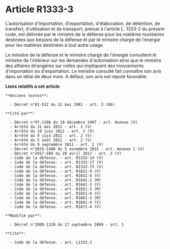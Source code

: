 # Article R1333-3

L'autorisation d'importation, d'exportation, d'élaboration, de détention, de transfert, d'utilisation et de transport, prévue
à l'article L. 1333-2 du présent code, est délivrée par le ministre de la défense pour les matières nucléaires destinées aux
besoins de la défense et par le ministre chargé de l'énergie pour les matières destinées à tout autre usage. 

Le ministre de la défense et le ministre chargé de l'énergie consultent le ministre de l'intérieur sur les demandes
d'autorisation ainsi que le ministre des affaires étrangères sur celles qui impliquent des mouvements d'importation ou
d'exportation. Le ministre consulté fait connaître son avis dans un délai de deux mois. A défaut, son avis est réputé
favorable.

**Liens relatifs à cet article**

	**Anciens textes**:

	  - Décret n°81-512 du 12 mai 1981 - art. 3 (Ab)

	**Cité par**:

	  - Décret n°97-1196 du 19 décembre 1997 - art. Annexe (V)
	  - Arrêté du 31 mai 2011 - art. 2 (V)
	  - Arrêté du 10 juin 2011 - art. 2 (V)
	  - Arrêté du 9 juin 2011 - art. 2 (V)
	  - Arrêté du 5 août 2011 - art. 2 (V)
	  - Arrêté du 9 septembre 2011 - art. 2 (V)
	  - Décret n°2015-1408 du 5 novembre 2015 - art. Annexe 1 (V)
	  - Décret n°2017-588 du 20 avril 2017 - art. 3 (V)
	  - Code de la défense. - art. R1333-14 (V)
	  - Code de la défense. - art. R1333-17 (V)
	  - Code de la défense. - art. R1333-73 (V)
	  - Code de la défense. - art. R1621-9 (V)
	  - Code de la défense. - art. R1631-4 (V)
	  - Code de la défense. - art. R1641-2 (M)
	  - Code de la défense. - art. R1641-3 (V)
	  - Code de la défense. - art. R1651-3 (M)
	  - Code de la défense. - art. R1651-4 (V)
	  - Code de la défense. - art. R1661-3 (M)
	  - Code de la défense. - art. R1661-4 (V)
	  - Code de la défense. - art. R1671-4 (V)

	**Modifié par**:

	  - Décret n°2009-1120 du 17 septembre 2009 - art. 1

	**Cite**:

	  - Code de la défense. - art. L1333-2
